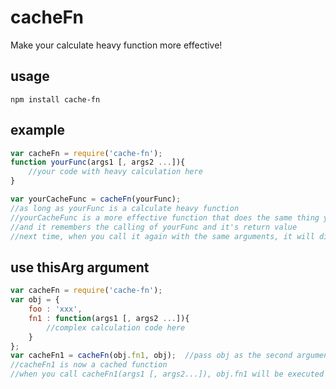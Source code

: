 # cacheFn
Make your calculate heavy function more effective!

## usage
```shell
npm install cache-fn
```

## example
```javascript
var cacheFn = require('cache-fn');
function yourFunc(args1 [, args2 ...]){
    //your code with heavy calculation here
}

var yourCacheFunc = cacheFn(yourFunc);
//as long as yourFunc is a calculate heavy function
//yourCacheFunc is a more effective function that does the same thing yourFunc does for you
//and it remembers the calling of yourFunc and it's return value
//next time, when you call it again with the same arguments, it will directly return the value
```

## use thisArg argument
```javascript
var cacheFn = require('cache-fn');
var obj = {
    foo : 'xxx',
    fn1 : function(args1 [, args2 ...]){
        //complex calculation code here
    }
};
var cacheFn1 = cacheFn(obj.fn1, obj);  //pass obj as the second argument 
//cacheFn1 is now a cached function
//when you call cacheFn1(args1 [, args2...]), obj.fn1 will be executed with this point to obj
```
